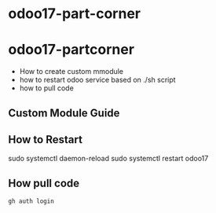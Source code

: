 # odoo17-part-corner
# odoo17-partcorner

- How to create custom mmodule
- how to restart odoo service based on ./sh script 
- how to pull code




## Custom Module Guide



## How to Restart 
sudo systemctl daemon-reload
sudo systemctl restart odoo17

## How pull code

```bash
gh auth login
```